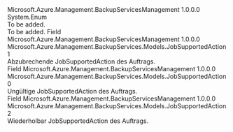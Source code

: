 <Type Name="JobSupportedAction" FullName="Microsoft.Azure.Management.BackupServices.Models.JobSupportedAction">
  <TypeSignature Language="C#" Value="public enum JobSupportedAction" />
  <TypeSignature Language="ILAsm" Value=".class public auto ansi sealed JobSupportedAction extends System.Enum" />
  <TypeSignature Language="DocId" Value="T:Microsoft.Azure.Management.BackupServices.Models.JobSupportedAction" />
  <TypeSignature Language="VB.NET" Value="Public Enum JobSupportedAction" />
  <TypeSignature Language="F#" Value="type JobSupportedAction = " />
  <AssemblyInfo>
    <AssemblyName>Microsoft.Azure.Management.BackupServicesManagement</AssemblyName>
    <AssemblyVersion>1.0.0.0</AssemblyVersion>
  </AssemblyInfo>
  <Base>
    <BaseTypeName>System.Enum</BaseTypeName>
  </Base>
  <Docs>
    <summary>To be added.</summary>
    <remarks>To be added.</remarks>
  </Docs>
  <Members>
    <Member MemberName="Cancellable">
      <MemberSignature Language="C#" Value="Cancellable" />
      <MemberSignature Language="ILAsm" Value=".field public static literal valuetype Microsoft.Azure.Management.BackupServices.Models.JobSupportedAction Cancellable = int32(1)" />
      <MemberSignature Language="DocId" Value="F:Microsoft.Azure.Management.BackupServices.Models.JobSupportedAction.Cancellable" />
      <MemberSignature Language="VB.NET" Value="Cancellable" />
      <MemberSignature Language="F#" Value="Cancellable = 1" Usage="Microsoft.Azure.Management.BackupServices.Models.JobSupportedAction.Cancellable" />
      <MemberType>Field</MemberType>
      <AssemblyInfo>
        <AssemblyName>Microsoft.Azure.Management.BackupServicesManagement</AssemblyName>
        <AssemblyVersion>1.0.0.0</AssemblyVersion>
      </AssemblyInfo>
      <ReturnValue>
        <ReturnType>Microsoft.Azure.Management.BackupServices.Models.JobSupportedAction</ReturnType>
      </ReturnValue>
      <MemberValue>1</MemberValue>
      <Docs>
        <summary>
            Abzubrechende JobSupportedAction des Auftrags.
            </summary>
      </Docs>
    </Member>
    <Member MemberName="Invalid">
      <MemberSignature Language="C#" Value="Invalid" />
      <MemberSignature Language="ILAsm" Value=".field public static literal valuetype Microsoft.Azure.Management.BackupServices.Models.JobSupportedAction Invalid = int32(0)" />
      <MemberSignature Language="DocId" Value="F:Microsoft.Azure.Management.BackupServices.Models.JobSupportedAction.Invalid" />
      <MemberSignature Language="VB.NET" Value="Invalid" />
      <MemberSignature Language="F#" Value="Invalid = 0" Usage="Microsoft.Azure.Management.BackupServices.Models.JobSupportedAction.Invalid" />
      <MemberType>Field</MemberType>
      <AssemblyInfo>
        <AssemblyName>Microsoft.Azure.Management.BackupServicesManagement</AssemblyName>
        <AssemblyVersion>1.0.0.0</AssemblyVersion>
      </AssemblyInfo>
      <ReturnValue>
        <ReturnType>Microsoft.Azure.Management.BackupServices.Models.JobSupportedAction</ReturnType>
      </ReturnValue>
      <MemberValue>0</MemberValue>
      <Docs>
        <summary>
            Ungültige JobSupportedAction des Auftrags.
            </summary>
      </Docs>
    </Member>
    <Member MemberName="Retriable">
      <MemberSignature Language="C#" Value="Retriable" />
      <MemberSignature Language="ILAsm" Value=".field public static literal valuetype Microsoft.Azure.Management.BackupServices.Models.JobSupportedAction Retriable = int32(2)" />
      <MemberSignature Language="DocId" Value="F:Microsoft.Azure.Management.BackupServices.Models.JobSupportedAction.Retriable" />
      <MemberSignature Language="VB.NET" Value="Retriable" />
      <MemberSignature Language="F#" Value="Retriable = 2" Usage="Microsoft.Azure.Management.BackupServices.Models.JobSupportedAction.Retriable" />
      <MemberType>Field</MemberType>
      <AssemblyInfo>
        <AssemblyName>Microsoft.Azure.Management.BackupServicesManagement</AssemblyName>
        <AssemblyVersion>1.0.0.0</AssemblyVersion>
      </AssemblyInfo>
      <ReturnValue>
        <ReturnType>Microsoft.Azure.Management.BackupServices.Models.JobSupportedAction</ReturnType>
      </ReturnValue>
      <MemberValue>2</MemberValue>
      <Docs>
        <summary>
            Wiederholbar JobSupportedAction des Auftrags.
            </summary>
      </Docs>
    </Member>
  </Members>
</Type>